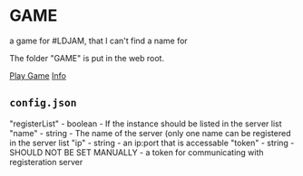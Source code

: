 # GAME
a game for #LDJAM, that I can't find a name for

The folder "GAME" is put in the web root.

[Play Game](http://game.pie.cool)
[Info](GAME/info.md)

## `config.json`
"registerList" - boolean - If the instance should be listed in the server list
"name" - string - The name of the server (only one name can be registered in the server list
"ip" - string - an ip:port that is accessable
"token" - string - SHOULD NOT BE SET MANUALLY - a token for communicating with registeration server
